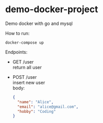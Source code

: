 # demo-docker-project
Demo docker with go and mysql

How to run:
```
docker-compose up
```

Endpoints:
- GET /user <br>
  return all user

- POST /user <br>
  insert new user <br>
  body:
  ```json
  {
    "name": "Alice",
    "email": "alice@gmail.com",
    "hobby": "Coding"
  }
  ```
